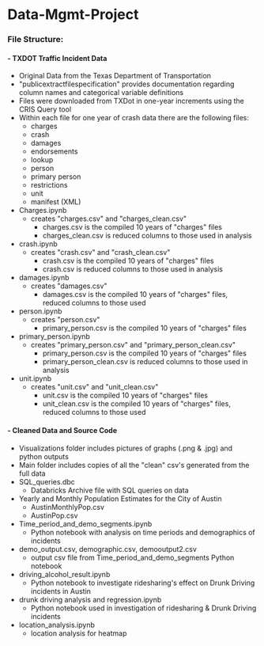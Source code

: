 # Data-Mgmt-Project

### File Structure: 
#### - TXDOT Traffic Incident Data
  - Original Data from the Texas Department of Transportation
  - "publicextractfilespecification" provides documentation regarding column names and categorical variable definitions
  - Files were downloaded from TXDot in one-year increments using the CRIS Query tool 
  - Within each file for one year of crash data there are the following files: 
      - charges
      - crash
      - damages
      - endorsements
      - lookup
      - person
      - primary person
      - restrictions
      - unit
      - manifest (XML)
  - Charges.ipynb
      - creates "charges.csv" and "charges_clean.csv" 
         - charges.csv is the compiled 10 years of "charges" files
         - charges_clean.csv is reduced columns to those used in analysis
  - crash.ipynb
      - creates "crash.csv" and "crash_clean.csv" 
         - crash.csv is the compiled 10 years of "charges" files
         - crash.csv is reduced columns to those used in analysis
  - damages.ipynb
      - creates "damages.csv" 
         - damages.csv is the compiled 10 years of "charges" files, reduced columns to those used
  - person.ipynb
      - creates "person.csv" 
         - primary_person.csv is the compiled 10 years of "charges" files
  - primary_person.ipynb
      - creates "primary_person.csv" and "primary_person_clean.csv" 
         - primary_person.csv is the compiled 10 years of "charges" files
         - primary_person_clean.csv is reduced columns to those used in analysis
  - unit.ipynb
      - creates "unit.csv" and "unit_clean.csv" 
         - unit.csv is the compiled 10 years of "charges" files
         - unit_clean.csv is the compiled 10 years of "charges" files, reduced columns to those used
#### - Cleaned Data and Source Code
  - Visualizations folder includes pictures of graphs (.png & .jpg) and python outputs
  - Main folder includes copies of all the "clean" csv's generated from the full data
  - SQL_queries.dbc
      - Databricks Archive file with SQL queries on data
  - Yearly and Monthly Population Estimates for the City of Austin 
      - AustinMonthlyPop.csv
      - AustinPop.csv
  - Time_period_and_demo_segments.ipynb
      - Python notebook with analysis on time periods and demographics of incidents
  - demo_output.csv, demographic.csv, demooutput2.csv
      - output csv file from Time_period_and_demo_segments Python notebook
  - driving_alcohol_result.ipynb
      - Python notebook to investigate ridesharing's effect on Drunk Driving incidents in Austin
  - drunk driving analysis and regression.ipynb
      - Python notebook used in investigation of ridesharing & Drunk Driving incidents
  - location_analysis.ipynb
      - location analysis for heatmap
